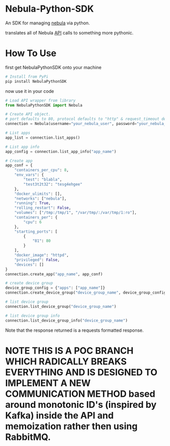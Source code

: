 # Nebula-Python-SDK
An SDK for managing [nebula](https://nebula-orchestrator.github.io/) via python.

translates all of Nebula [API](http://nebula.readthedocs.io/en/latest/api/) calls to something more pythonic.

# How To Use
first get NebulaPythonSDK onto your machine
```bash
# Install from PyPi
pip install NebulaPythonSDK
```

now use it in your code
```python
# Load API wrapper from library
from NebulaPythonSDK import Nebula

# Create API object.
# port defaults to 80, protocol defaults to "http" & request_timeout defaults to 60 if any of them is not set.
connection = Nebula(username="your_nebula_user", password="your_nebula_pass", host="nebula.example.com", port=80, protocol="http", request_timeout=60)

# List apps
app_list = connection.list_apps()

# List app info
app_config = connection.list_app_info("app_name")

# Create app
app_conf = {
    "containers_per_cpu": 8,
    "env_vars": {
        "test": "blabla",
        "test3t2t32": "tesg4ehgee"
    },
    "docker_ulimits": [],
    "networks": ["nebula"],
    "running": True,
    "rolling_restart": False,
    "volumes": ["/tmp:/tmp/1", "/var/tmp/:/var/tmp/1:ro"],
    "containers_per": {
        "cpu": 6
    },
    "starting_ports": [
        {
            "81": 80
        }
    ],
    "docker_image": "httpd",
    "privileged": False,
    "devices": []
}
connection.create_app("app_name", app_conf)

# create device group
device_group_config = {"apps": ["app_name"]}
connection.create_device_group("device_group_name", device_group_config)

# list device group
connection.list_device_group("device_group_name")

# list device group info
connection.list_device_group_info("device_group_name")

```

Note that the response returned is a requests formatted response.

# NOTE THIS IS A POC BRANCH WHICH RADICALLY BREAKS EVERYTHING AND IS DESIGNED TO IMPLEMENT A NEW COMMUNICATION METHOD based around monotonic ID's (inspired by Kafka) inside the API and memoization rather then using RabbitMQ. 
